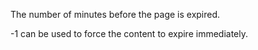 ﻿The number of minutes before the page is expired. 

-1 can be used to force the content to expire immediately.